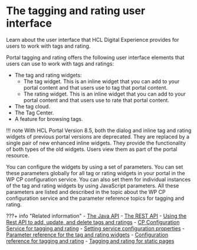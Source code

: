 # The tagging and rating user interface

Learn about the user interface that HCL Digital Experience provides for users to work with tags and rating.

Portal tagging and rating offers the following user interface elements that users can use to work with tags and ratings:

-   The tag and rating widgets:
    -   The tag widget. This is an inline widget that you can add to your portal content and that users use to tag that portal content.
    -   The rating widget. This is an inline widget that you can add to your portal content and that users use to rate that portal content.
-   The tag cloud.
-   The Tag Center.
-   A feature for browsing tags.

!!! note
    With HCL Portal Version 8.5, both the dialog and inline tag and rating widgets of previous portal versions are deprecated. They are replaced by a single pair of new enhanced inline widgets. They provide the functionality of both types of the old widgets. Users view them as part of the portal resource.

You can configure the widgets by using a set of parameters. You can set these parameters globally for all tag or rating widgets in your portal in the WP CP configuration service. You can also set them for individual instances of the tag and rating widgets by using JavaScript parameters. All these parameters are listed and described in the topic about the WP CP configuration service and the parameter reference topics for tagging and rating.

<!--
-   **[The tag and rating widgets](../admin-system/tag_rate_ui_alt.md)**  
The portal provides one widget each for tags and for ratings.
-   **[The portal Tag Center](../admin-system/tag_rate_tag_center.md)**  
The Tag Center is a separate portal page. It combines the tag cloud and the tags result list.
-   **[The portal tag cloud](../admin-system/tag_rate_tag_cloud.md)**  
The portal provides a tag cloud for aggregating tags for multiple resources. Users can select tags from the tag cloud.
-   **[Browsing tags](../admin-system/tag_rate_browse_tags.md)**  
Besides tagging content and viewing tags users can browse tags. This can be useful for finding related or similar content. -->


???+ info "Related information"
    - [The Java API](../dev_tagging_and_rating/tag_rate_api_java.md)
    - [The REST API](../dev_tagging_and_rating/rest_api/index.md)
    - [Using the Rest API to add, update, and delete tags and ratings](../dev_tagging_and_rating/rest_api/tag_rate_api_rest_cud_tr.md)
    - [CP Configuration Service for tagging and rating](../../../deployment/manage/config_portal_behavior/service_config_properties/portal_svc_cfg/cp_cfg_svc/index.md)
    - [Setting service configuration properties](../../../deployment/manage/config_portal_behavior/service_config_properties/index.md)
    - [Parameter reference for the tag and rating widgets](../cfg_reference/parm_ref_tag_rate_widget/index.md)
    - [Configuration reference for tagging and rating](../cfg_reference/index.md)
    - [Tagging and rating for static pages](../tag_rate_spa.md)

